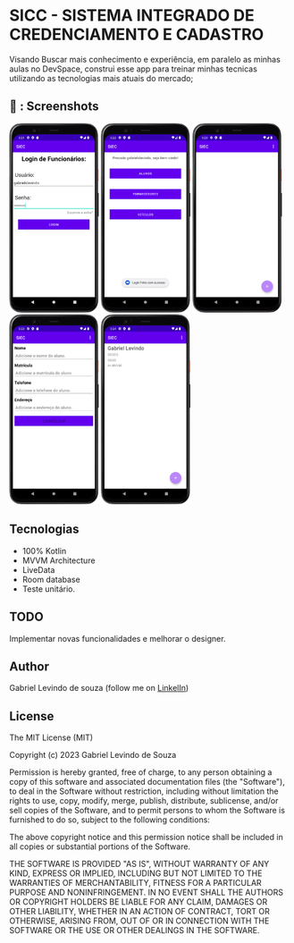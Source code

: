 # SICC - SISTEMA INTEGRADO DE CREDENCIAMENTO E CADASTRO
Visando Buscar mais conhecimento e experiência, em paralelo as minhas aulas no DevSpace, construi esse app para treinar minhas tecnicas utilizando as tecnologias mais atuais do mercado;

## 📸 : Screenshots

<!-- You can add more screenshots here if you like -->
<img src= "/result/login.png" width="160"> <img src= "/result/tela de selção.png" width="160"> <img src= "/result/tela de cadastro.png" width="160"> <img src= "/result/tela de edttext.png" width="160">  <img src= "/result/crud.png" width="160">

## Tecnologias

* 100% Kotlin
* MVVM Architecture
* LiveData
* Room database
* Teste unitário.

## TODO

Implementar novas funcionalidades e melhorar o designer.

## Author 

Gabriel Levindo de souza (follow me on [LinkelIn](linkedin.com/in/gabrielslevindo))


## License

The MIT License (MIT)

Copyright (c) 2023 Gabriel Levindo de Souza

Permission is hereby granted, free of charge, to any person obtaining a copy of
this software and associated documentation files (the "Software"), to deal in
the Software without restriction, including without limitation the rights to
use, copy, modify, merge, publish, distribute, sublicense, and/or sell copies of
the Software, and to permit persons to whom the Software is furnished to do so,
subject to the following conditions:

The above copyright notice and this permission notice shall be included in all
copies or substantial portions of the Software.

THE SOFTWARE IS PROVIDED "AS IS", WITHOUT WARRANTY OF ANY KIND, EXPRESS OR
IMPLIED, INCLUDING BUT NOT LIMITED TO THE WARRANTIES OF MERCHANTABILITY, FITNESS
FOR A PARTICULAR PURPOSE AND NONINFRINGEMENT. IN NO EVENT SHALL THE AUTHORS OR
COPYRIGHT HOLDERS BE LIABLE FOR ANY CLAIM, DAMAGES OR OTHER LIABILITY, WHETHER
IN AN ACTION OF CONTRACT, TORT OR OTHERWISE, ARISING FROM, OUT OF OR IN
CONNECTION WITH THE SOFTWARE OR THE USE OR OTHER DEALINGS IN THE SOFTWARE.

